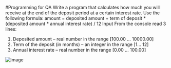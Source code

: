 #Programming for QA
Write a program that calculates how much you will receive at the end of the deposit period at a certain interest rate. Use the following formula: 
amount = deposited amount + term of deposit * (deposited amount * annual interest rate) / 12
Input
From the console read 3 lines:
1.	Deposited amount – real number in the range [100.00 ... 10000.00]
2.	Term of the deposit (in months) – an integer in the range [1... 12]
3.	Annual interest rate – real number in the range [0.00 ... 100.00]

![image](https://github.com/VladislavHristov/Programming-for-QA/assets/136968279/0e58e93c-47f5-4f58-a29b-104b508386e4)
